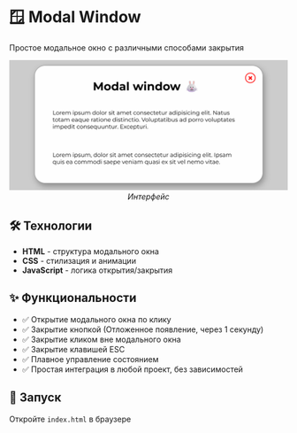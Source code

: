 # 🪟 Modal Window

Простое модальное окно с различными способами закрытия

<div align="center">

![js-simple-modal](screenshots/js-simple-modal.png)
_Интерфейс_

</div>

## 🛠 Технологии

- **HTML** - структура модального окна
- **CSS** - стилизация и анимации
- **JavaScript** - логика открытия/закрытия

## ✨ Функциональности

- ✅ Открытие модального окна по клику
- ✅ Закрытие кнопкой (Отложенное появление, через 1 секунду)
- ✅ Закрытие кликом вне модального окна
- ✅ Закрытие клавишей ESC
- ✅ Плавное управление состоянием
- ✅ Простая интеграция в любой проект, без зависимостей

## 🚀 Запуск

Откройте `index.html` в браузере
